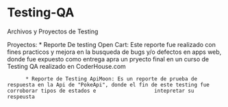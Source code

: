 # Testing-QA
Archivos y Proyectos de Testing

Proyectos:
          * Reporte De testing Open Cart: Este reporte fue realizado con fines practicos y mejora en la busqueda de bugs y/o defectos en apps web, donde fue expuesto                 como entrega apra un pryecto final en un curso de Testing QA realizado en CoderHouse.com 
          
          * Reporte de Testing ApiMoon: Es un reporte de prueba de respuesta en la Api de "PokeApi", donde el fin de este testing fue corroborar tipos de estados e                   intepretar su respeusta
